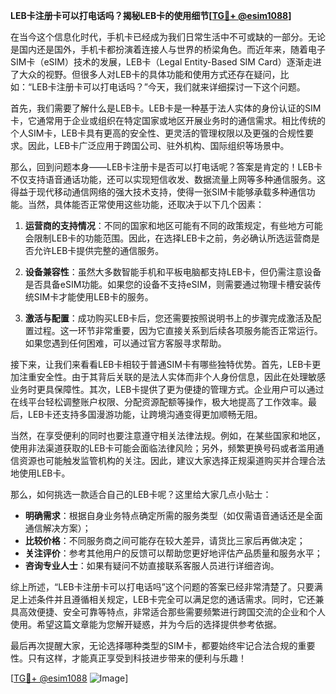 **LEB卡注册卡可以打电话吗？揭秘LEB卡的使用细节[[TG💪+ @esim1088](https://t.me/s/esim1088)]**

在当今这个信息化时代，手机卡已经成为我们日常生活中不可或缺的一部分。无论是国内还是国外，手机卡都扮演着连接人与世界的桥梁角色。而近年来，随着电子SIM卡（eSIM）技术的发展，LEB卡（Legal Entity-Based SIM Card）逐渐走进了大众的视野。但很多人对LEB卡的具体功能和使用方式还存在疑问，比如：“LEB卡注册卡可以打电话吗？”今天，我们就来详细探讨一下这个问题。

首先，我们需要了解什么是LEB卡。LEB卡是一种基于法人实体的身份认证的SIM卡，它通常用于企业或组织在特定国家或地区开展业务时的通信需求。相比传统的个人SIM卡，LEB卡具有更高的安全性、更灵活的管理权限以及更强的合规性要求。因此，LEB卡广泛应用于跨国公司、驻外机构、国际组织等场景中。

那么，回到问题本身——LEB卡注册卡是否可以打电话呢？答案是肯定的！LEB卡不仅支持语音通话功能，还可以实现短信收发、数据流量上网等多种通信服务。这得益于现代移动通信网络的强大技术支持，使得一张SIM卡能够承载多种通信功能。当然，具体能否正常使用这些功能，还取决于以下几个因素：

1. **运营商的支持情况**：不同的国家和地区可能有不同的政策规定，有些地方可能会限制LEB卡的功能范围。因此，在选择LEB卡之前，务必确认所选运营商是否允许LEB卡提供完整的通信服务。
   
2. **设备兼容性**：虽然大多数智能手机和平板电脑都支持LEB卡，但仍需注意设备是否具备eSIM功能。如果您的设备不支持eSIM，则需要通过物理卡槽安装传统SIM卡才能使用LEB卡的服务。

3. **激活与配置**：成功购买LEB卡后，您还需要按照说明书上的步骤完成激活及配置过程。这一环节非常重要，因为它直接关系到后续各项服务能否正常运行。如果您遇到任何困难，可以通过官方客服寻求帮助。

接下来，让我们来看看LEB卡相较于普通SIM卡有哪些独特优势。首先，LEB卡更加注重安全性。由于其背后关联的是法人实体而非个人身份信息，因此在处理敏感业务时更具保障性。其次，LEB卡提供了更为便捷的管理方式。企业用户可以通过在线平台轻松调整账户权限、分配资源配额等操作，极大地提高了工作效率。最后，LEB卡还支持多国漫游功能，让跨境沟通变得更加顺畅无阻。

当然，在享受便利的同时也要注意遵守相关法律法规。例如，在某些国家和地区，使用非法渠道获取的LEB卡可能会面临法律风险；另外，频繁更换号码或者滥用通信资源也可能触发监管机构的关注。因此，建议大家选择正规渠道购买并合理合法地使用LEB卡。

那么，如何挑选一款适合自己的LEB卡呢？这里给大家几点小贴士：
- **明确需求**：根据自身业务特点确定所需的服务类型（如仅需语音通话还是全面通信解决方案）；
- **比较价格**：不同服务商之间可能存在较大差异，请货比三家后再做决定；
- **关注评价**：参考其他用户的反馈可以帮助您更好地评估产品质量和服务水平；
- **咨询专业人士**：如果有疑问不妨直接联系客服人员进行详细咨询。

综上所述，“LEB卡注册卡可以打电话吗”这个问题的答案已经非常清楚了。只要满足上述条件并且遵循相关规定，LEB卡完全可以满足您的通话需求。同时，它还兼具高效便捷、安全可靠等特点，非常适合那些需要频繁进行跨国交流的企业和个人使用。希望这篇文章能为您解开疑惑，并为今后的选择提供参考依据。

最后再次提醒大家，无论选择哪种类型的SIM卡，都要始终牢记合法合规的重要性。只有这样，才能真正享受到科技进步带来的便利与乐趣！

[[TG💪+ @esim1088](https://t.me/s/esim1088) ![Image](https://i.postimg.cc/4NQfJmqS/Snipaste-2025-05-13-00-14-12.png)]